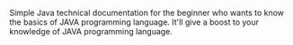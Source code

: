 Simple Java technical documentation for the beginner who wants to know the basics of JAVA programming language. It'll give a boost to your knowledge of JAVA programming language.